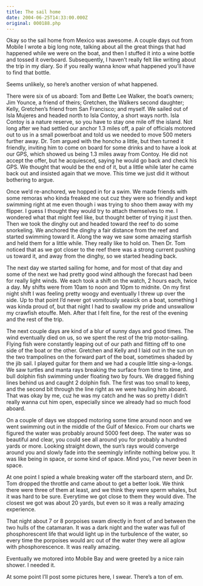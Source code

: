 ```yaml
---
title: The sail home
date: 2004-06-25T14:33:00.000Z
original: 000188.php
---
```


Okay so the sail home from Mexico was awesome. A couple days out from Mobile I wrote a big long note, talking about all the great things that had happened while we were on the boat, and then I stuffed it into a wine bottle and tossed it overboard. Subsequently, I haven’t really felt like writing about the trip in my diary. So if you really wanna know what happened you’ll have to find that bottle.

Seems unlikely, so here’s another version of what happened.

There were six of us aboard: Tom and Bette Lee Walker, the boat’s owners; Jim Younce, a friend of theirs; Gretchen, the Walkers second daughter; Kelly, Gretchen’s friend from San Francisco; and myself. We sailed out of Isla Mujeres and headed north to Isla Contoy, a short ways north. Isla Contoy is a nature reserve, so you have to stay one mile off the island. Not long after we had settled our anchor 1.3 miles off, a pair of officials motored out to us in a small powerboat and told us we needed to move 500 meters further away. Dr. Tom argued with the honcho a little, but then turned it friendly, inviting him to come on board for some drinks and to have a look at our GPS, which showed us being 1.3 miles away from Contoy. He did not accept the offer, but he acquiesced, saying he would go back and check his GPS. We thought that would be the end of it, but a little while later he came back out and insisted again that we move. This time we just did it without bothering to argue.

Once we’d re-anchored, we hopped in for a swim. We made friends with some remoras who kinda freaked me out cuz they were so friendly and kept swimming right at me even though i was trying to shoo them away with my flipper. I guess I thought they would try to attach themselves to me. I wondered what that might feel like, but thought better of trying it just then. Then we took the dinghy out and headed toward the reef to do some snorkeling. We anchored the dinghy a fair distance from the reef and started swimming toward it. Along the way we saw some amazing starfish and held them for a little while. They really like to hold on. Then Dr. Tom noticed that as we got closer to the reef there was a strong current pushing us toward it, and away from the dinghy, so we started heading back.

The next day we started sailing for home, and for most of that day and some of the next we had pretty good wind although the forecast had been for really light winds. We each took a shift on the watch, 2 hours each, twice a day. My shifts were from 10am to noon and 10pm to midnite. On my first night shift I was feeling pretty woogy and eventually I threw up over the side. Up to that point I’d never got vomitously seasick on a boat, something I was kinda proud of, but that night I had to swallow my pride and unswallow my crawfish etouffe. Meh. After that I felt fine, for the rest of the evening and the rest of the trip.

The next couple days are kind of a blur of sunny days and good times. The wind eventually died on us, so we spent the rest of the trip motor-sailing. Flying fish were constantly leaping out of our path and flitting off to one side of the boat or the other. Gretchen and Kelly and I laid out in the sun on the two trampolines on the forward part of the boat, sometimes shaded by the jib sail. I played guitar for them and we had a couple little sing-a-longs. We saw turtles and manta rays breaking the surface from time to time, and bull dolphin fish swimming under floating two by fours. We dragged fishing lines behind us and caught 2 dolphin fish. The first was too small to keep, and the second bit through the line right as we were hauling him aboard. That was okay by me, cuz he was my catch and he was so pretty I didn’t really wanna cut him open, especially since we already had so much food aboard.

On a couple of days we stopped motoring some time around noon and we went swimming out in the middle of the Gulf of Mexico. From our charts we figured the water was probably around 5000 feet deep. The water was so beautiful and clear, you could see all around you for probably a hundred yards or more. Looking straight down, the sun’s rays would converge around you and slowly fade into the seemingly infinite nothing below you. It was like being in space, or some kind of space. Mind you, I’ve never been in space.

At one point I spied a whale breaking water off the starboard stern, and Dr. Tom dropped the throttle and came about to get a better look. We think there were three of them at least, and we think they were sperm whales, but it was hard to be sure. Everytime we got close to them they would dive. The closest we got was about 20 yards, but even so it was a really amazing experience.

That night about 7 or 8 porpoises swam directly in front of and between the two hulls of the catamaran. It was a dark night and the water was full of phosphorescent life that would light up in the turbulence of the water, so every time the porpoises would arc out of the water they were all aglow with phosphorescence. It was really amazing.

Eventually we motored into Mobile Bay and were greeted by a nice rain shower. I needed it.

At some point I’ll post some pictures here, I swear. There’s a ton of em.

<!-- <div class="commentdivider"></div><span class="commentheader">3 Comments</span>

<div class="commentdivider">
<span class="commentauthorbox">Posted by This Guy</span>
<span class="commentdatebox">Wednesday, June 30, 2004</span>
<span class="commenttimebox"> 4:20 PM</span>
</div>
<div class="commentbody">Ever Feel That You’ve Made Someone Mad For Erasing Other People’s Caring Posts?</div>
<div class="commentdivider">
<span class="commentauthorbox">Posted by Another Guy</span>
<span class="commentdatebox">Sunday, July  4, 2004</span>
<span class="commenttimebox"> 3:37 AM</span>
</div>
<div class="commentbody">Huh?</div>
<div class="commentdivider">
<span class="commentauthorbox">Posted by sara</span>
<span class="commentdatebox">Sunday, August 15, 2004</span>
<span class="commenttimebox"> 1:43 PM</span>
</div>
<div class="commentbody">i’m jealous, i wish i could have been there with you. it sounds blissful.</div> -->
